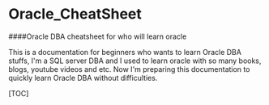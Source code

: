 # Oracle_CheatSheet
####Oracle DBA cheatsheet for who will learn oracle

This is a documentation for beginners who wants to learn Oracle DBA stuffs, I'm a SQL server DBA and I used to learn oracle with so many books, blogs, youtube videos and etc. Now I'm preparing this documentation to quickly learn Oracle DBA without difficulties.  

[TOC]